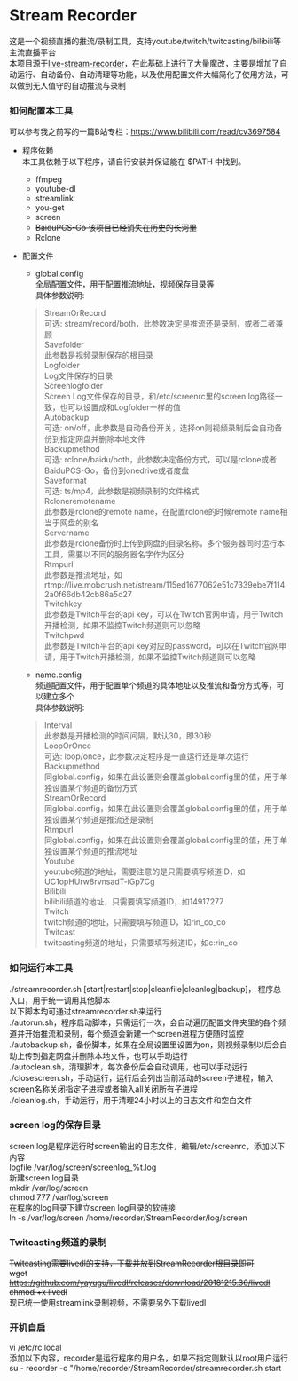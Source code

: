 # Stream Recorder  
这是一个视频直播的推流/录制工具，支持youtube/twitch/twitcasting/bilibili等主流直播平台  
本项目源于[live-stream-recorder](https://github.com/printempw/live-stream-recorder)，在此基础上进行了大量魔改，主要是增加了自动运行、自动备份、自动清理等功能，以及使用配置文件大幅简化了使用方法，可以做到无人值守的自动推流与录制

### 如何配置本工具

可以参考我之前写的一篇B站专栏：https://www.bilibili.com/read/cv3697584

+ 程序依赖  
本工具依赖于以下程序，请自行安装并保证能在 $PATH 中找到。  
  + ffmpeg
  + youtube-dl
  + streamlink
  + you-get
  + screen 
  + ~~BaiduPCS-Go 该项目已经消失在历史的长河里~~ 
  + Rclone

+ 配置文件
  + global.config  
  全局配置文件，用于配置推流地址，视频保存目录等  
  具体参数说明:  
  
  > StreamOrRecord  
  可选: stream/record/both，此参数决定是推流还是录制，或者二者兼顾  
  > Savefolder  
  此参数是视频录制保存的根目录  
  > Logfolder  
  Log文件保存的目录  
  > Screenlogfolder  
  Screen Log文件保存的目录，和/etc/screenrc里的screen log路径一致，也可以设置成和Logfolder一样的值    
  > Autobackup  
  可选: on/off，此参数是自动备份开关，选择on则视频录制后会自动备份到指定网盘并删除本地文件  
  > Backupmethod  
  可选: rclone/baidu/both，此参数决定备份方式，可以是rclone或者BaiduPCS-Go，备份到onedrive或者度盘  
  > Saveformat  
  可选: ts/mp4，此参数是视频录制的文件格式  
  > Rcloneremotename  
  此参数是rclone的remote name，在配置rclone的时候remote name相当于网盘的别名  
  > Servername  
  此参数是rclone备份时上传到网盘的目录名称，多个服务器同时运行本工具，需要以不同的服务器名字作为区分  
  > Rtmpurl  
  此参数是推流地址，如rtmp://live.mobcrush.net/stream/115ed1677062e51c7339ebe7f1142a0f66db42cb86a5d27  
  > Twitchkey  
  此参数是Twitch平台的api key，可以在Twitch官网申请，用于Twitch开播检测，如果不监控Twitch频道则可以忽略  
  > Twitchpwd  
  此参数是Twitch平台的api key对应的password，可以在Twitch官网申请，用于Twitch开播检测，如果不监控Twitch频道则可以忽略  
  
  + name.config  
  频道配置文件，用于配置单个频道的具体地址以及推流和备份方式等，可以建立多个  
  具体参数说明:  
  > Interval  
  此参数是开播检测的时间间隔，默认30，即30秒  
  > LoopOrOnce  
  可选: loop/once，此参数决定程序是一直运行还是单次运行  
  > Backupmethod  
  同global.config，如果在此设置则会覆盖global.config里的值，用于单独设置某个频道的备份方式  
  > StreamOrRecord  
  同global.config，如果在此设置则会覆盖global.config里的值，用于单独设置某个频道是推流还是录制  
  > Rtmpurl  
  同global.config，如果在此设置则会覆盖global.config里的值，用于单独设置某个频道的推流地址  
  > Youtube  
  youtube频道的地址，需要注意的是只需要填写频道ID，如UC1opHUrw8rvnsadT-iGp7Cg  
  > Bilibili  
  bilibili频道的地址，只需要填写频道ID，如14917277  
  > Twitch  
  twitch频道的地址，只需要填写频道ID，如rin_co_co  
  > Twitcast  
  twitcasting频道的地址，只需要填写频道ID，如c:rin_co  
  
### 如何运行本工具    
  ./streamrecorder.sh [start|restart|stop|cleanfile|cleanlog|backup]， 程序总入口，用于统一调用其他脚本  
  以下脚本均可通过streamrecorder.sh来运行  
  ./autorun.sh，程序启动脚本，只需运行一次，会自动遍历配置文件夹里的各个频道并开始推流和录制，每个频道会新建一个screen进程方便随时监控  
  ./autobackup.sh，备份脚本，如果在全局设置里设置为on，则视频录制以后会自动上传到指定网盘并删除本地文件，也可以手动运行  
  ./autoclean.sh，清理脚本，每次备份后会自动调用，也可以手动运行  
  ./closescreen.sh，手动运行，运行后会列出当前活动的screen子进程，输入screen名称关闭指定子进程或者输入all关闭所有子进程  
  ./cleanlog.sh，手动运行，用于清理24小时以上的日志文件和空白文件  
  
### screen log的保存目录  
  screen log是程序运行时screen输出的日志文件，编辑/etc/screenrc，添加以下内容  
  logfile /var/log/screen/screenlog_%t.log  
  新建screen log目录  
  mkdir /var/log/screen  
  chmod 777 /var/log/screen  
  在程序的log目录下建立screen log目录的软链接  
  ln -s /var/log/screen /home/recorder/StreamRecorder/log/screen  

### Twitcasting频道的录制  
  ~~Twitcasting需要livedl的支持，下载并放到StreamRecorder根目录即可~~  
  ~~wget https://github.com/yayugu/livedl/releases/download/20181215.36/livedl~~  
  ~~chmod +x livedl~~  
  现已统一使用streamlink录制视频，不需要另外下载livedl  
### 开机自启   
  vi /etc/rc.local  
  添加以下内容，recorder是运行程序的用户名，如果不指定则默认以root用户运行  
  su - recorder -c "/home/recorder/StreamRecorder/streamrecorder.sh start  
  
  
  
  
  
